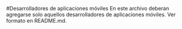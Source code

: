 #Desarrolladores de aplicaciones móviles
En este archivo deberan agregarse solo aquellos desarrolladores de aplicaciones móviles. Ver formato en README.md.
